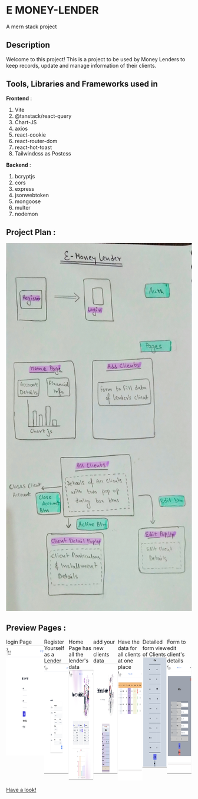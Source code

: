 # E MONEY-LENDER
A mern stack project

## Description
Welcome to this project! This is a project to be used by Money Lenders to keep records, update and manage information of their clients.

## Tools, Libraries and Frameworks used in 

<b>Frontend</b> :
1. Vite
2. @tanstack/react-query
3. Chart-JS
4. axios
5. react-cookie
6. react-router-dom
8. react-hot-toast
9. Tailwindcss as Postcss

<b>Backend</b> :
1. bcryptjs
2. cors
3. express
4. jsonwebtoken
5. mongoose
6. multer
7. nodemon


## Project Plan :

<img src="./assets/projectPlan.jpg" height="1000px" />

## Preview Pages :

<div style="display:flex;flex-direction:row">
  <div class="images"> 
   <span>login Page</span>
   <br/>  
   <img src="./assets/login.png" height="300px" /> 
   <br/>
  </div>
  <div class="images"> 
  <span>Register Yourself as a Lender</span>
  <br/> 
  <img src="./assets/register.png" height="300px" /> 
  <br/> 
  </div>
  <div class="images"> 
  <span>Home Page has all the lender's data</span>
  <br/> 
  <img src="./assets/home.png" height="300px" />  
  <br/>  
   </div>
  <div class="images"> 
  <span>add your new clients data </span>
  <br/> 
  <img src="./assets/addclient.png" height="300px" />   
  <br/>   
  </div>
  <div class="images"> 
  <span>Have the data for all clients at one place</span>
  <br/> 
  <img src="./assets/allclients.png" height="300px" />  
   <br/>   
   </div>
  <div class="images"> 
  <span>Detailed form view of Clients</span>
  <br/>  
  <img src="./assets/clientdetail.png" height="300px" />  
   <br/>  
   </div>
  <div class="images">  
  <span>Form to edit client's details</span>
  <br/>  
  <img src="./assets/edit.png" height="300px" />  
   <br/> 
   </div>
</div>

[Have a look!](http://e-money-lender.vercel.app/)
